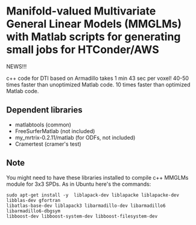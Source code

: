 Manifold-valued Multivariate General Linear Models (MMGLMs) with Matlab scripts for generating
small jobs for HTConder/AWS
====

NEWS!!!

c++ code for DTI based on Armadillo takes 1 min 43 sec per voxel!
40-50 times faster than unoptimized Matlab code.
10 times faster than optimized Matlab code.

Dependent libraries
---
* matlabtools (common)
* FreeSurferMatlab (not included)
* my_mrtrix-0.2.11/matlab (for ODFs, not included)
* Cramertest (cramer's test)


Note
------
You might need to have these libraries installed to compile c++ MMGLMs module for 3x3 SPDs.
As in Ubuntu here's the commands:
```
sudo apt-get install -y  liblapack-dev liblapacke liblapacke-dev libblas-dev gfortran
libatlas-base-dev liblapack3 libarmadillo-dev libarmadillo6 libarmadillo6-dbgsym
libboost-dev libboost-system-dev libboost-filesystem-dev
```
